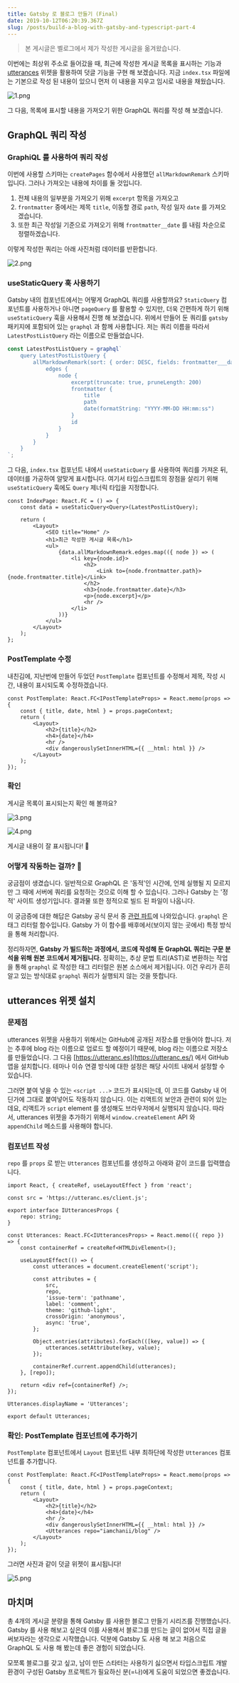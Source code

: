```yaml
---
title: Gatsby 로 블로그 만들기 (Final)
date: 2019-10-12T06:20:39.367Z
slug: /posts/build-a-blog-with-gatsby-and-typescript-part-4
---
```


> 본 게시글은 벨로그에서 제가 작성한 게시글을 옮겨왔습니다.

이번에는 최상위 주소로 들어갔을 때, 최근에 작성한 게시글 목록을 표시하는 기능과 [utterances](https://utteranc.es) 위젯을 활용하여 덧글 기능을 구현 해 보겠습니다. 지금 `index.tsx` 파일에는 기본으로 작성 된 내용이 있으니 먼저 이 내용을 지우고 임시로 내용을 채웠습니다.

![1.png](1.png)

그 다음, 목록에 표시할 내용을 가져오기 위한 GraphQL 쿼리를 작성 해 보겠습니다.

## GraphQL 쿼리 작성

### GraphiQL 를 사용하여 쿼리 작성

이번에 사용할 스키마는 `createPages` 함수에서 사용했던 `allMarkdownRemark` 스키마 입니다. 그러나 가져오는 내용에 차이를 둘 것입니다.

1. 전체 내용의 일부분을 가져오기 위해 `excerpt` 항목을 가져오고
2. `frontmatter` 중에서는 제목 `title`, 이동할 경로 `path`, 작성 일자 `date` 를 가져오겠습니다.
3. 또한 최근 작성일 기준으로 가져오기 위해 `frontmatter__date` 를 내림 차순으로 정렬하겠습니다.

이렇게 작성한 쿼리는 아래 사진처럼 데이터를 반환합니다.

![2.png](2.png)

### useStaticQuery 훅 사용하기

Gatsby 내의 컴포넌트에서는 어떻게 GraphQL 쿼리를 사용할까요? `StaticQuery` 컴포넌트를 사용하거나 아니면 `pageQuery` 를 활용할 수 있지만, 더욱 간편하게 하기 위해 `useStaticQuery` 훅을 사용해서 진행 해 보겠습니다. 위에서 만들어 둔 쿼리를 `gatsby` 패키지에 포함되어 있는 `graphql` 과 함께 사용합니다. 저는 쿼리 이름을 따라서 `LatestPostListQuery` 라는 이름으로 만들었습니다.

```ts
const LatestPostListQuery = graphql`
    query LatestPostListQuery {
        allMarkdownRemark(sort: { order: DESC, fields: frontmatter___date }) {
            edges {
                node {
                    excerpt(truncate: true, pruneLength: 200)
                    frontmatter {
                        title
                        path
                        date(formatString: "YYYY-MM-DD HH:mm:ss")
                    }
                    id
                }
            }
        }
    }
`;
```

그 다음, `index.tsx` 컴포넌트 내에서 `useStaticQuery` 를 사용하여 쿼리를 가져온 뒤, 데이터를 가공하여 알맞게 표시합니다. 여기서 타입스크립트의 장점을 살리기 위해 `useStaticQuery` 훅에도 `Query` 제너릭 타입을 지정합니다.

```tsx
const IndexPage: React.FC = () => {
    const data = useStaticQuery<Query>(LatestPostListQuery);

    return (
        <Layout>
            <SEO title="Home" />
            <h1>최근 작성한 게시글 목록</h1>
            <ul>
                {data.allMarkdownRemark.edges.map(({ node }) => (
                    <li key={node.id}>
                        <h2>
                            <Link to={node.frontmatter.path}>{node.frontmatter.title}</Link>
                        </h2>
                        <h3>{node.frontmatter.date}</h3>
                        <p>{node.excerpt}</p>
                        <hr />
                    </li>
                ))}
            </ul>
        </Layout>
    );
};
```

### PostTemplate 수정

내친김에, 지난번에 만들어 두었던 `PostTemplate` 컴포넌트를 수정해서 제목, 작성 시간, 내용이 표시되도록 수정하겠습니다.

```tsx
const PostTemplate: React.FC<IPostTemplateProps> = React.memo(props => {
    const { title, date, html } = props.pageContext;
    return (
        <Layout>
            <h2>{title}</h2>
            <h4>{date}</h4>
            <hr />
            <div dangerouslySetInnerHTML={{ __html: html }} />
        </Layout>
    );
});
```

### 확인

게시글 목록이 표시되는지 확인 해 볼까요?

![3.png](3.png)

![4.png](4.png)

게시글 내용이 잘 표시됩니다! 🙌

### 어떻게 작동하는 걸까? 🤔

궁금점이 생겼습니다. 일반적으로 GraphQL 은 '동적'인 시간에, 언제 실행될 지 모르지만 그 때에 서버에 쿼리를 요청하는 것으로 이해 할 수 있습니다. 그러나 Gatsby 는 '정적' 사이트 생성기입니다. 결과물 또한 정적으로 빌드 된 파일이 나옵니다.

이 궁금증에 대한 해답은 Gatsby 공식 문서 중 [관련 파트](https://www.gatsbyjs.org/docs/page-query/#how-does-the-graphql-tag-work)에 나와있습니다. `graphql` 은 태그 리터럴 함수입니다. Gatsby 가 이 함수를 배후에서(보이지 않는 곳에서) 특정 방식을 통해 처리합니다.

정리하자면, **Gatsby 가 빌드하는 과정에서, 코드에 작성해 둔 GraphQL 쿼리는 구문 분석을 위해 원본 코드에서 제거됩니다.** 정확히는, 추상 문법 트리(AST)로 변환하는 작업을 통해 `graphql` 로 작성한 태그 리터럴은 원본 소스에서 제거됩니다. 이건 우리가 흔히 알고 있는 방식대로 `graphql` 쿼리가 실행되지 않는 것을 뜻합니다.

## utterances 위젯 설치

### 문제점

utterances 위젯을 사용하기 위해서는 GitHub에 공개된 저장소를 만들어야 합니다. 저는 추후에 blog 라는 이름으로 업로드 할 예정이기 때문에, blog 라는 이름으로 저장소를 만들었습니다. 그 다음 [https://utteranc.es](https://utteranc.es/) 에서 GitHub 앱을 설치합니다. 테마나 이슈 연결 방식에 대한 설정은 해당 사이트 내에서 설정할 수 있습니다.

그러면 붙여 넣을 수 있는 `<script ...>` 코드가 표시되는데, 이 코드를 Gatsby 내 어딘가에 그대로 붙여넣어도 작동하지 않습니다. 이는 리액트의 보안과 관련이 되어 있는데요, 리액트가 `script` element 를 생성해도 브라우저에서 실행되지 않습니다. 따라서, utterances 위젯을 추가하기 위해서 `window.createElement` API 와 `appendChild` 메소드를 사용해야 합니다.

### 컴포넌트 작성

`repo` 를 `props` 로 받는 `Utterances` 컴포넌트를 생성하고 아래와 같이 코드를 입력했습니다.

```tsx
import React, { createRef, useLayoutEffect } from 'react';

const src = 'https://utteranc.es/client.js';

export interface IUtterancesProps {
    repo: string;
}

const Utterances: React.FC<IUtterancesProps> = React.memo(({ repo }) => {
    const containerRef = createRef<HTMLDivElement>();

    useLayoutEffect(() => {
        const utterances = document.createElement('script');

        const attributes = {
            src,
            repo,
            'issue-term': 'pathname',
            label: 'comment',
            theme: 'github-light',
            crossOrigin: 'anonymous',
            async: 'true',
        };

        Object.entries(attributes).forEach(([key, value]) => {
            utterances.setAttribute(key, value);
        });

        containerRef.current.appendChild(utterances);
    }, [repo]);

    return <div ref={containerRef} />;
});

Utterances.displayName = 'Utterances';

export default Utterances;
```

### 확인: PostTemplate 컴포넌트에 추가하기

`PostTemplate` 컴포넌트에서 `Layout` 컴포넌트 내부 최하단에 작성한 `Utterances` 컴포넌트를 추가합니다.

```tsx
const PostTemplate: React.FC<IPostTemplateProps> = React.memo(props => {
    const { title, date, html } = props.pageContext;
    return (
        <Layout>
            <h2>{title}</h2>
            <h4>{date}</h4>
            <hr />
            <div dangerouslySetInnerHTML={{ __html: html }} />
            <Utterances repo="iamchanii/blog" />
        </Layout>
    );
});
```

그러면 사진과 같이 덧글 위젯이 표시됩니다!

![5.png](5.png)

## 마치며

총 4개의 게시글 분량을 통해 Gatsby 를 사용한 블로그 만들기 시리즈를 진행했습니다. Gatsby 를 사용 해보고 싶은데 이를 사용해서 블로그를 만드는 글이 없어서 직접 글을 써보자라는 생각으로 시작했습니다. 덕분에 Gatsby 도 사용 해 보고 처음으로 GraphQL 도 사용 해 봤는데 좋은 경험이 되었습니다.

모쪼록 블로그를 갖고 싶고, 남이 만든 스타터는 사용하기 싫으면서 타입스크립트 개발 환경이 구성된 Gatsby 프로젝트가 필요하신 분(=나)에게 도움이 되었으면 좋겠습니다.
